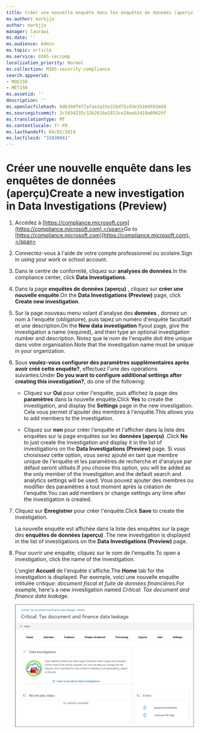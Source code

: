```yaml
---
title: Créer une nouvelle enquête dans les enquêtes de données (aperçu)
ms.author: markjjo
author: markjjo
manager: laurawi
ms.date: ''
ms.audience: Admin
ms.topic: article
ms.service: O365-seccomp
localization_priority: Normal
ms.collection: M365-security-compliance
search.appverid:
- MOE150
- MET150
ms.assetid: ''
description: ''
ms.openlocfilehash: 6d639df4f7afaa3a55e31bd75cd3e35104593ddd
ms.sourcegitcommit: 2c5834235c32b2616e1813ce24eeb3419a09629f
ms.translationtype: MT
ms.contentlocale: fr-FR
ms.lasthandoff: 04/02/2019
ms.locfileid: "31030041"
---
```

# <a name="create-a-new-investigation-in-data-investigations-preview"></a><span data-ttu-id="f86cc-102">Créer une nouvelle enquête dans les enquêtes de données (aperçu)</span><span class="sxs-lookup"><span data-stu-id="f86cc-102">Create a new investigation in Data Investigations (Preview)</span></span>

1. <span data-ttu-id="f86cc-103">Accédez à [https://compliance.microsoft.com](https://compliance.microsoft.com).</span><span class="sxs-lookup"><span data-stu-id="f86cc-103">Go to [https://compliance.microsoft.com](https://compliance.microsoft.com).</span></span>
    
2. <span data-ttu-id="f86cc-104">Connectez-vous à l'aide de votre compte professionnel ou scolaire.</span><span class="sxs-lookup"><span data-stu-id="f86cc-104">Sign in using your work or school account.</span></span>
    
3. <span data-ttu-id="f86cc-105">Dans le centre de conformité, cliquez sur **analyses de données**.</span><span class="sxs-lookup"><span data-stu-id="f86cc-105">In the compliance center, click **Data Investigations**.</span></span>
 
4. <span data-ttu-id="f86cc-106">Dans la page **enquêtes de données (aperçu)** , cliquez sur **créer une nouvelle enquête**.</span><span class="sxs-lookup"><span data-stu-id="f86cc-106">On the **Data Investigations (Preview)** page, click **Create new investigation**.</span></span>
    
5. <span data-ttu-id="f86cc-107">Sur la page nouveau menu volant d'analyse des **données** , donnez un nom à l'enquête (obligatoire), puis tapez un numéro d'enquête facultatif et une description.</span><span class="sxs-lookup"><span data-stu-id="f86cc-107">On the **New data investigation** flyout page, give the investigation a name (required), and then type an optional investigation number and description.</span></span> <span data-ttu-id="f86cc-108">Notez que le nom de l'enquête doit être unique dans votre organisation.</span><span class="sxs-lookup"><span data-stu-id="f86cc-108">Note that the investigation name must be unique in your organization.</span></span>

6. <span data-ttu-id="f86cc-109">Sous **voulez-vous configurer des paramètres supplémentaires après avoir créé cette enquête?**, effectuez l'une des opérations suivantes:</span><span class="sxs-lookup"><span data-stu-id="f86cc-109">Under **Do you want to configure additional settings after creating this investigation?**, do one of the following:</span></span>

    - <span data-ttu-id="f86cc-110">Cliquez sur **Oui** pour créer l'enquête, puis affichez la page des **paramètres** dans la nouvelle enquête.</span><span class="sxs-lookup"><span data-stu-id="f86cc-110">Click **Yes** to create the investigation, and display the **Settings** page in the new investigation.</span></span> <span data-ttu-id="f86cc-111">Cela vous permet d'ajouter des membres à l'enquête.</span><span class="sxs-lookup"><span data-stu-id="f86cc-111">This allows you to add members to the investigation.</span></span>
    
    - <span data-ttu-id="f86cc-112">Cliquez sur **non** pour créer l'enquête et l'afficher dans la liste des enquêtes sur la page enquêtes sur les **données (aperçu)** .</span><span class="sxs-lookup"><span data-stu-id="f86cc-112">Click **No** to just create the investigation and display it in the list of investigations on the **Data Investigations (Preview)** page.</span></span> <span data-ttu-id="f86cc-113">Si vous choisissez cette option, vous serez ajouté en tant que membre unique de l'enquête et les paramètres de recherche et d'analyse par défaut seront utilisés.</span><span class="sxs-lookup"><span data-stu-id="f86cc-113">If you choose this option, you will be added as the only member of the investigation and the default search and analytics settings will be used.</span></span> <span data-ttu-id="f86cc-114">Vous pouvez ajouter des membres ou modifier des paramètres à tout moment après la création de l'enquête.</span><span class="sxs-lookup"><span data-stu-id="f86cc-114">You can add members or change settings any time after the investigation is created.</span></span>

7. <span data-ttu-id="f86cc-115">Cliquez sur **Enregistrer** pour créer l'enquête.</span><span class="sxs-lookup"><span data-stu-id="f86cc-115">Click **Save** to create the investigation.</span></span>

    <span data-ttu-id="f86cc-116">La nouvelle enquête est affichée dans la liste des enquêtes sur la page des **enquêtes de données (aperçu)** .</span><span class="sxs-lookup"><span data-stu-id="f86cc-116">The new investigation is displayed in the list of investigations on the **Data Investigations (Preview)** page.</span></span> 

8. <span data-ttu-id="f86cc-117">Pour ouvrir une enquête, cliquez sur le nom de l'enquête.</span><span class="sxs-lookup"><span data-stu-id="f86cc-117">To open a investigation, click the name of the investigation.</span></span> 

    <span data-ttu-id="f86cc-118">L'onglet **Accueil** de l'enquête s'affiche.</span><span class="sxs-lookup"><span data-stu-id="f86cc-118">The **Home** tab for the investigation is displayed.</span></span> <span data-ttu-id="f86cc-119">Par exemple, voici une nouvelle enquête intitulée *critique: document fiscal et fuite de données financières*.</span><span class="sxs-lookup"><span data-stu-id="f86cc-119">For example, here's a new investigation named *Critical: Tax document and finance data leakage*.</span></span>

    ![Onglet Accueil pour une nouvelle enquête sur les enquêtes de données](../media/NewDataInvestigations.png)
